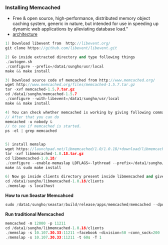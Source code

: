 
### Installing Memcached
- Free & open source, high-performance, distributed memory object caching system, generic in nature, but intended for use in speeding up dynamic web applications by alleviating database load."
- [architecture](experiments/memcached.md)

```c++
1) Download libevent from  http://libevent.org/
git clone https://github.com/libevent/libevent.git

2) Go inside extracted directory and type following things
./autogen.sh
./configure --prefix=/data1/sungho/usr/local
make && make install

3) Download source code of memcached from http://www.memcached.org/
wget http://www.memcached.org/files/memcached-1.5.7.tar.gz
tar -xvf memcached-1.5.7.tar.gz
cd /data1/sungho/memcached-1.5.7
./configure --with-libevent=/data1/sungho/usr/local
make && make install

4) You can check whether memcached is working by giving following command
// After that you can do
memcached -u nobody &
// to see if memcached is started.
ps -el | grep memcached


5) install memslap
wget https://launchpad.net/libmemcached/1.0/1.0.18/+download/libmemcached-1.0.18.tar.gz
tar -xvf libmemcached-1.0.18.tar.gz
cd libmemcached-1.0.18/
./configure --enable-memaslap LDFLAGS=-lpthread --prefix=/data1/sungho/usr/local
make && sudo make install

6) Now go inside clients directory present inside libmemcached and give following command
cd /data1/sungho/libmemcached-1.0.18/clients
./memslap -s localhost
```


**How to run Seastar Memcahced**
```c++
sudo /data1/sungho/seastar/build/release/apps/memcached/memcached --dpdk-pmd --dpdk-port-index 1 --network-stack native --dhcp 0 --host-ipv4-addr 10.107.30.40 --netmask-ipv4-addr 255.255.254.0 --gw-ipv4-addr 10.107.30.1 --collectd 0 --smp $2
```


**Run traditional Memcached**
```c++
memcached -m 12000 -p 11211
cd /data1/sungho/libmemcached-1.0.18/clients
./memslap -s 10.107.30.33:11211 –facebook –division=50 –conn_sock=200
./memslap -s 10.107.30.33:11211 -t 60s -T 1
```
